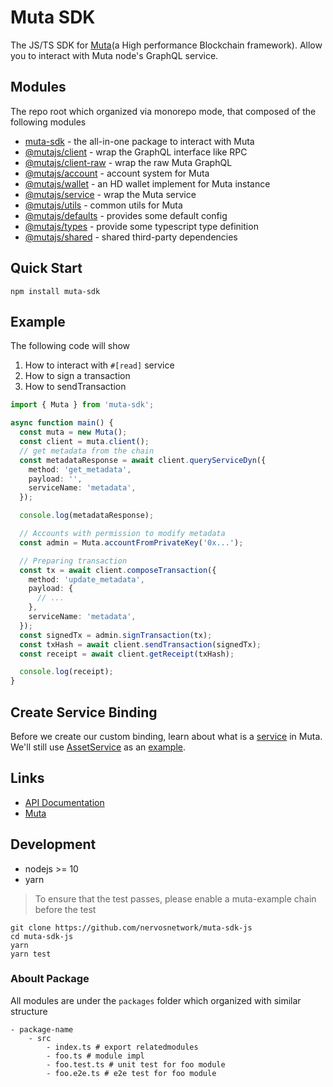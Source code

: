 # Muta SDK

The JS/TS SDK for [Muta](https://github.com/nervosnetwork/muta)(a High performance Blockchain framework).
Allow you to interact with Muta node's GraphQL service.

## Modules

The repo root which organized via monorepo mode, that composed of the following modules

- [muta-sdk](./packages/muta-sdk) - the all-in-one package to interact with Muta
- [@mutajs/client](./packages/muta-client) - wrap the GraphQL interface like RPC
- [@mutajs/client-raw](./packages/muta-client-raw) - wrap the raw Muta GraphQL
- [@mutajs/account](./packages/muta-account) - account system for Muta
- [@mutajs/wallet](./packages/muta-wallet) - an HD wallet implement for Muta instance
- [@mutajs/service](./packages/muta-service) - wrap the Muta service
- [@mutajs/utils](./packages/muta-utils) - common utils for Muta
- [@mutajs/defaults](./packages/muta-defaults) - provides some default config
- [@mutajs/types](./packages/muta-types) - provide some typescript type definition
- [@mutajs/shared](./packages/shared) - shared third-party dependencies

## Quick Start

```shell
npm install muta-sdk
```

## Example

The following code will show

1. How to interact with `#[read]` service
2. How to sign a transaction
3. How to sendTransaction

```ts
import { Muta } from 'muta-sdk';

async function main() {
  const muta = new Muta();
  const client = muta.client();
  // get metadata from the chain
  const metadataResponse = await client.queryServiceDyn({
    method: 'get_metadata',
    payload: '',
    serviceName: 'metadata',
  });

  console.log(metadataResponse);

  // Accounts with permission to modify metadata
  const admin = Muta.accountFromPrivateKey('0x...');

  // Preparing transaction
  const tx = await client.composeTransaction({
    method: 'update_metadata',
    payload: {
      // ...
    },
    serviceName: 'metadata',
  });
  const signedTx = admin.signTransaction(tx);
  const txHash = await client.sendTransaction(signedTx);
  const receipt = await client.getReceipt(txHash);

  console.log(receipt);
}
```

## Create Service Binding

Before we create our custom binding, learn about what is a [service](https://github.com/nervosnetwork/muta-docs/blob/master/service_dev.md) in Muta.
We'll still use [AssetService](https://github.com/nervosnetwork/muta/blob/master/built-in-services/asset) as an [example](./packages/muta-service/src/binding/AssetService.ts).

## Links

- [API Documentation](https://nervosnetwork.github.io/muta-sdk-js)
- [Muta](https://github.com/nervosnetwork/muta)

## Development

- nodejs >= 10
- yarn

> To ensure that the test passes, please enable a muta-example chain before the test

```shell
git clone https://github.com/nervosnetwork/muta-sdk-js
cd muta-sdk-js
yarn
yarn test
```

### Aboult Package

All modules are under the `packages` folder which organized with similar structure

```
- package-name
	- src
		- index.ts # export relatedmodules
		- foo.ts # module impl
		- foo.test.ts # unit test for foo module
		- foo.e2e.ts # e2e test for foo module
```
